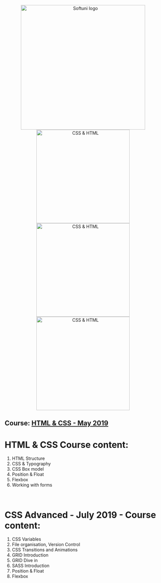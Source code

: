  
 <p align="center">
	<a href="https://softuni.bg/"><img src="https://www.jobs.bg/assets/logo/2017-09-01/b_6e048c01c340d967f2a6e540e9825d46.png" alt="Softuni logo" width="400" align="center"></a>
	<a href="https://developer.mozilla.org/bg/docs/Web/CSS"><img src="https://mozilladevelopers.github.io/playground/static/cssgrid.025372ef.png" alt="CSS & HTML" width="300" align="center"></a>
	<a href="https://developer.mozilla.org/bg/docs/Web/CSS"><img src="http://lesscss.org/public/img/less_logo.png" alt="CSS & HTML" width="300" align="center"></a>
	<a href="https://developer.mozilla.org/bg/docs/Web/CSS"><img src="https://miro.medium.com/max/854/1*dasKDOFjFV4WgAceQfChyg.jpeg" alt="CSS & HTML" width="300" align="center"></a>
<p>

## Course: [HTML & CSS - May 2019](https://softuni.bg/trainings/2375/html-and-css-may-2019#lesson-12125)

<h1>HTML & CSS Course content:</h1>
<ol>
	<li>HTML Structure</li>
	<li>CSS & Typography</li>
	<li>CSS Box model</li>
	<li>Position & Float</li>
	<li>Flexbox</li>
	<li>Working with forms</li>
</ol>
</br>
<h1>CSS Advanced - July 2019 - Course content:</h1>
<ol>
	<li>CSS Variables</li>
	<li>File organisation, Version Control</li>
	<li>CSS Transitions and Animations</li>
	<li>GRID Introduction</li>
	<li>GRID Dive in</li>
	<li>SASS Introduction</li>
	<li>Position & Float</li>
	<li>Flexbox</li>	
</ol>
